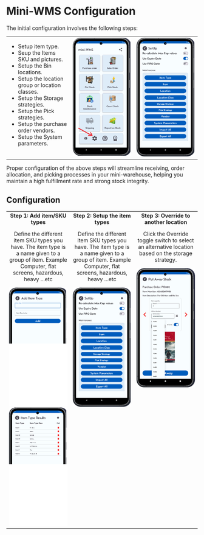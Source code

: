<h1>Mini-WMS Configuration</h1>

<p>The initial configuration involves the following steps:</p>

<table style="width: 100%; border-collapse: collapse;">
  <tr>
    <!-- Column 1 -->
    <td style="width: 33%; text-align: left; vertical-align: top;">
      <ul>
        <li>Setup item type.</li>
        <li>Seup the Items SKU and pictures.</li>
        <li>Setup the Bin locations.</li>
        <li>Setup the location group or location classes.</li>
        <li>Setup the Storage strategies.</li>
        <li>Setup the Pick strategies.</li>
        <li>Setup the purchase order vendors.</li>
        <li>Setup the System parameters.</li>
      </ul>
    </td>
    <!-- Column 2 -->
    <td style="width: 33%; text-align: right; vertical-align: top;">
      <img src="asset/mainScreen.png" alt="Step 1" width="200">
    </td>
    <!-- Column 3 -->
    <td style="width: 33%; text-align: right; vertical-align: top;">
      <img src="asset/miniWMSSetup.png" alt="Step 2" width="200">
    </td>
  </tr>
</table>

<p>Proper configuration of the above steps will streamline receiving, order allocation, and picking processes in your mini-warehouse, helping you maintain a high fulfillment rate and strong stock integrity.</p>

<h2>Configuration</h2>
<table style="width: 100%; border-collapse: collapse;">
  <tr>
    <!-- Column 1 -->
    <td style="width: 33%; text-align: center; vertical-align: top;">
      <strong>Step 1: Add item/SKU types</strong>
      <p>Define the different item SKU types you have. The item type is a name given to a group of item. Example Computer, flat screens, hazardous, heavy ...etc </p>
      <img src="asset/itemtype1.png" alt="Step 1" width="200">
      <img src="asset/itemtype2.png" alt="Step 1" width="200">
    </td>
    <!-- Column 2 -->
    <td style="width: 33%; text-align: center; vertical-align: top;">
      <strong>Step 2: Setup the item types</strong>
      <p>Define the different item SKU types you have. The item type is a name given to a group of item. Example Computer, flat screens, hazardous, heavy ...etc </p>
      <img src="asset/miniWMSSetup.png" alt="Step 2" width="200">
    </td>
    <!-- Column 3 -->
    <td style="width: 33%; text-align: center; vertical-align: top;">
      <strong>Step 3: Override to another location</strong>
      <p>Click the Override toggle switch to select an alternative location based on the storage strategy.</p>
      <img src="asset/Receiving3.png" alt="Step 3" width="200">
    </td>
  </tr>
</table>
